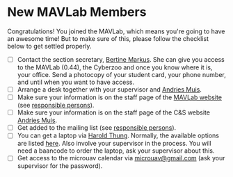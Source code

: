 # New MAVLab Members

Congratulations! You joined the MAVLab, which means you're going to have an awesome time! But to make sure of this, please follow the checklist below to get settled properly.

- [ ] Contact the section secretary, [Bertine Markus](mailto:B.M.Markus@tudelft.nl). She can give you access to the MAVLab (0.44), the Cyberzoo and once you know where it is, your office. Send a photocopy of your student card, your phone number, and until when you want to have access. 
- [ ] Arrange a desk together with your supervisor and [Andries Muis](mailto:A.Muis@tudelft.nl).
- [ ] Make sure your information is on the staff page of the [MAVLab website](https://mavlab.tudelft.nl/people) (see [responsible persons](Responsible-Persons)).
- [ ] Make sure your information is on the staff page of the C&S website [Andries Muis](mailto:A.Muis@tudelft.nl).
- [ ] Get added to the mailing list (see [responsible persons](Responsible-Persons)).
- [ ] You can get a laptop via [Harold Thung](mailto:E.H.H.Thung@tudelft.nl). Normally, the available options are listed [here](https://www.tudelft.nl/ict-handleidingen/ict-hardware/ict-hardware). Also involve your supervisor in the process. You will need a baancode to order the laptop, ask your supervisor about this.
- [ ] Get access to the microuav calendar via microuav@gmail.com (ask your supervisor for the password).